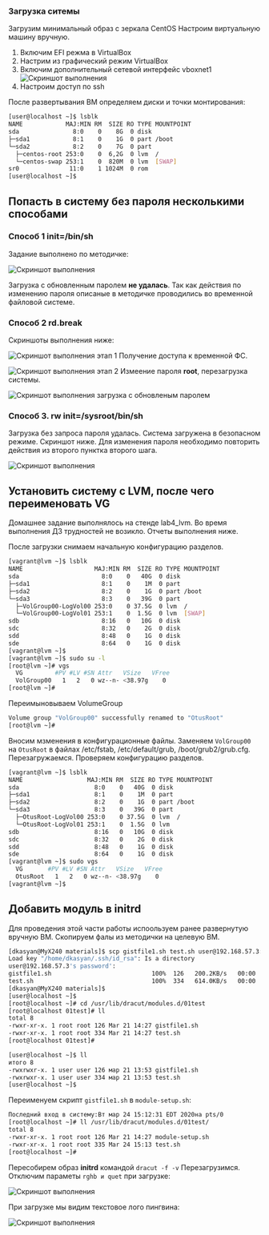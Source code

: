 ### Загрузка ситемы
Загрузим минимальный образ с зеркала CentOS
Настроим виртуальную машину вручную.
1. Включим EFI режма в VirtualBox
1. Настрим из графический режим VirtualBox
1. Включим дополнительный сетевой интерфейс vboxnet1
![Скриншот выполнения](network_settings.png)
2. Настроим доступ по ssh

После развертывания ВМ определяем диски и точки монтирования:
```Bash
[user@localhost ~]$ lsblk
NAME            MAJ:MIN RM  SIZE RO TYPE MOUNTPOINT
sda               8:0    0    8G  0 disk
├─sda1            8:1    0    1G  0 part /boot
└─sda2            8:2    0    7G  0 part
  ├─centos-root 253:0    0  6,2G  0 lvm  /
  └─centos-swap 253:1    0  820M  0 lvm  [SWAP]
sr0              11:0    1 1024M  0 rom
[user@localhost ~]$
```
## Попасть в систему без пароля несколькими способами
### Способ 1 **init=/bin/sh**
Задание выполнено по методичке:

![Скриншот выполнения](screenshots/p1_screen.png)

Загрузка с обновленным паролем **не удалась**. Так как действия по изменению пароля описаные в методичке проводились во временной файловой системе.

### Способ 2 **rd.break**
Скриншоты выполнения ниже:

![Скриншот выполнения](screenshots/p2-1-screen.png)
этап 1 Получение доступа к временной ФС.

![Скриншот выполнения](screenshots/p2-2-screen.png)
этап 2 Измеение пароля **root**, перезагрузка системы.

![Скриншот выполнения](screenshots/p2-3-screen.png)
загрузка с обновленым паролем

### Способ 3. **rw init=/sysroot/bin/sh**
Загрузка без запроса пароля удалась. Система загружена в безопасном режиме. Скриншот ниже. Для изменения пароля необходимо повторить действия из второго пунктка второго шага.

![Скриншот выполнения](screenshots/p3-1-screen.png)
## Установить систему с LVM, после чего переименовать VG
Домашнее задание выполнялось на стенде lab4_lvm. Во время выполнения ДЗ трудностей не возикло. Отчеты выполнения ниже.

После загрузки снимаем начальную конфигурацию разделов.

```Bash
[vagrant@lvm ~]$ lsblk
NAME                    MAJ:MIN RM  SIZE RO TYPE MOUNTPOINT
sda                       8:0    0   40G  0 disk
├─sda1                    8:1    0    1M  0 part
├─sda2                    8:2    0    1G  0 part /boot
└─sda3                    8:3    0   39G  0 part
  ├─VolGroup00-LogVol00 253:0    0 37.5G  0 lvm  /
  └─VolGroup00-LogVol01 253:1    0  1.5G  0 lvm  [SWAP]
sdb                       8:16   0   10G  0 disk
sdc                       8:32   0    2G  0 disk
sdd                       8:48   0    1G  0 disk
sde                       8:64   0    1G  0 disk
[vagrant@lvm ~]$
[vagrant@lvm ~]$ sudo su -l
[root@lvm ~]# vgs
  VG         #PV #LV #SN Attr   VSize   VFree
  VolGroup00   1   2   0 wz--n- <38.97g    0
[root@lvm ~]#
```
Переимыновываем VolumeGroup
```bash
Volume group "VolGroup00" successfully renamed to "OtusRoot"
[root@lvm ~]#
```
Вносим мзменения в конфигурационные файлы. Заменяем `VolGroup00` на `OtusRoot` в файлах /etc/fstab, /etc/default/grub, /boot/grub2/grub.cfg. Перезагружаемся. Проверяем конфигурацию разделов.
```Bash
[vagrant@lvm ~]$ lsblk
NAME                  MAJ:MIN RM  SIZE RO TYPE MOUNTPOINT
sda                     8:0    0   40G  0 disk
├─sda1                  8:1    0    1M  0 part
├─sda2                  8:2    0    1G  0 part /boot
└─sda3                  8:3    0   39G  0 part
  ├─OtusRoot-LogVol00 253:0    0 37.5G  0 lvm  /
  └─OtusRoot-LogVol01 253:1    0  1.5G  0 lvm
sdb                     8:16   0   10G  0 disk
sdc                     8:32   0    2G  0 disk
sdd                     8:48   0    1G  0 disk
sde                     8:64   0    1G  0 disk
[vagrant@lvm ~]$ sudo vgs
  VG       #PV #LV #SN Attr   VSize   VFree
  OtusRoot   1   2   0 wz--n- <38.97g    0
[vagrant@lvm ~]$
```
## Добавить модуль в  initrd
Для проведения этой части работы испоользуем ранее развернутую вручную ВМ. Скопируем фалы из методички на целевую ВМ.
```bash
[dkasyan@MyX240 materials]$ scp gistfile1.sh test.sh user@192.168.57.3:/home/user/
Load key "/home/dkasyan/.ssh/id_rsa": Is a directory
user@192.168.57.3's password':
gistfile1.sh                            100%  126   200.2KB/s   00:00
test.sh                                 100%  334   614.0KB/s   00:00
[dkasyan@MyX240 materials]$
[user@localhost ~]$
[root@localhost ~]# cd /usr/lib/dracut/modules.d/01test
[root@localhost 01test]# ll
total 8
-rwxr-xr-x. 1 root root 126 Mar 21 14:27 gistfile1.sh
-rwxr-xr-x. 1 root root 334 Mar 21 14:27 test.sh
[root@localhost 01test]#

[user@localhost ~]$ ll
итого 8
-rwxrwxr-x. 1 user user 126 мар 21 13:53 gistfile1.sh
-rwxrwxr-x. 1 user user 334 мар 21 13:53 test.sh
[user@localhost ~]$
```
Переименуем скрипт `gistfile1.sh` в `module-setup.sh`:
```bash
Последний вход в систему:Вт мар 24 15:12:31 EDT 2020на pts/0
[root@localhost ~]# ll /usr/lib/dracut/modules.d/01test/
total 8
-rwxr-xr-x. 1 root root 126 Mar 21 14:27 module-setup.sh
-rwxr-xr-x. 1 root root 335 Mar 24 15:13 test.sh
[root@localhost ~]#
```
Пересобирем образ **initrd** командой `dracut -f -v`
Перезагрузимся.
Отключим параметы `rghb и quet` при загрузке:

![Скриншот выполнения](screenshots/p4-1-screen.png)

При загрузке мы видим текстовое лого пингвина:

![Скриншот выполнения](screenshots/p4-2-screen.png)
